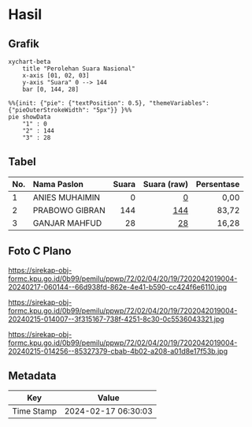 # Hasil

## Grafik

```mermaid
xychart-beta
    title "Perolehan Suara Nasional"
    x-axis [01, 02, 03]
    y-axis "Suara" 0 --> 144
    bar [0, 144, 28]
```

```mermaid
%%{init: {"pie": {"textPosition": 0.5}, "themeVariables": {"pieOuterStrokeWidth": "5px"}} }%%
pie showData
    "1" : 0
    "2" : 144
    "3" : 28
```

## Tabel

| No. | Nama Paslon    | Suara | Suara (raw) | Persentase |
|:--- |:-------------- | -----:| -----------:| ----------:|
| 1   | ANIES MUHAIMIN | 0     | [0][p-1]    | 0,00       |
| 2   | PRABOWO GIBRAN | 144   | [144][p-2]  | 83,72      |
| 3   | GANJAR MAHFUD  | 28    | [28][p-3]   | 16,28      |


[p-1]: https://github.com/gigit-pemilu/pemilu-2024/blob/main/pilpres/hitung-suara/sub/72-sulawesi-tengah/sub/02-poso/sub/04-pamona-puselemba/sub/2019-soe/sub/004-tps/sub/paslon-1.txt
[p-2]: https://github.com/gigit-pemilu/pemilu-2024/blob/main/pilpres/hitung-suara/sub/72-sulawesi-tengah/sub/02-poso/sub/04-pamona-puselemba/sub/2019-soe/sub/004-tps/sub/paslon-2.txt
[p-3]: https://github.com/gigit-pemilu/pemilu-2024/blob/main/pilpres/hitung-suara/sub/72-sulawesi-tengah/sub/02-poso/sub/04-pamona-puselemba/sub/2019-soe/sub/004-tps/sub/paslon-3.txt

## Foto C Plano

https://sirekap-obj-formc.kpu.go.id/0b99/pemilu/ppwp/72/02/04/20/19/7202042019004-20240217-060144--66d938fd-862e-4e41-b590-cc424f6e6110.jpg

https://sirekap-obj-formc.kpu.go.id/0b99/pemilu/ppwp/72/02/04/20/19/7202042019004-20240215-014007--3f315167-738f-4251-8c30-0c5536043321.jpg

https://sirekap-obj-formc.kpu.go.id/0b99/pemilu/ppwp/72/02/04/20/19/7202042019004-20240215-014256--85327379-cbab-4b02-a208-a01d8e17f53b.jpg


## Metadata

| Key        | Value               |
| ---------- | ------------------- |
| Time Stamp | 2024-02-17 06:30:03 |



